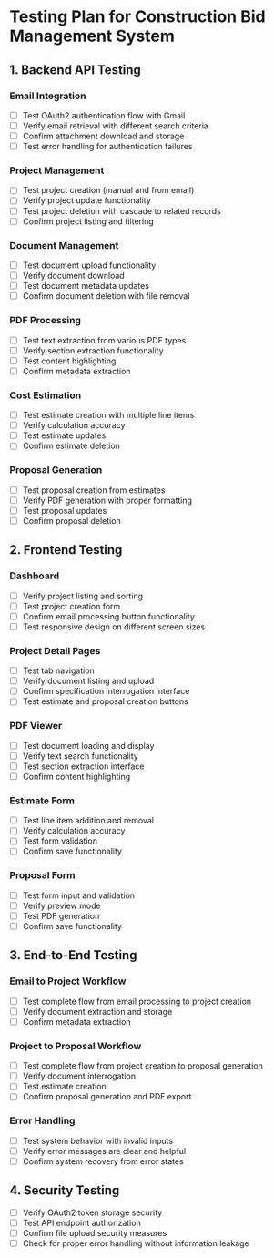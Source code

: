 # Testing Plan for Construction Bid Management System

## 1. Backend API Testing

### Email Integration
- [ ] Test OAuth2 authentication flow with Gmail
- [ ] Verify email retrieval with different search criteria
- [ ] Confirm attachment download and storage
- [ ] Test error handling for authentication failures

### Project Management
- [ ] Test project creation (manual and from email)
- [ ] Verify project update functionality
- [ ] Test project deletion with cascade to related records
- [ ] Confirm project listing and filtering

### Document Management
- [ ] Test document upload functionality
- [ ] Verify document download
- [ ] Test document metadata updates
- [ ] Confirm document deletion with file removal

### PDF Processing
- [ ] Test text extraction from various PDF types
- [ ] Verify section extraction functionality
- [ ] Test content highlighting
- [ ] Confirm metadata extraction

### Cost Estimation
- [ ] Test estimate creation with multiple line items
- [ ] Verify calculation accuracy
- [ ] Test estimate updates
- [ ] Confirm estimate deletion

### Proposal Generation
- [ ] Test proposal creation from estimates
- [ ] Verify PDF generation with proper formatting
- [ ] Test proposal updates
- [ ] Confirm proposal deletion

## 2. Frontend Testing

### Dashboard
- [ ] Verify project listing and sorting
- [ ] Test project creation form
- [ ] Confirm email processing button functionality
- [ ] Test responsive design on different screen sizes

### Project Detail Pages
- [ ] Test tab navigation
- [ ] Verify document listing and upload
- [ ] Confirm specification interrogation interface
- [ ] Test estimate and proposal creation buttons

### PDF Viewer
- [ ] Test document loading and display
- [ ] Verify text search functionality
- [ ] Test section extraction interface
- [ ] Confirm content highlighting

### Estimate Form
- [ ] Test line item addition and removal
- [ ] Verify calculation accuracy
- [ ] Test form validation
- [ ] Confirm save functionality

### Proposal Form
- [ ] Test form input and validation
- [ ] Verify preview mode
- [ ] Test PDF generation
- [ ] Confirm save functionality

## 3. End-to-End Testing

### Email to Project Workflow
- [ ] Test complete flow from email processing to project creation
- [ ] Verify document extraction and storage
- [ ] Confirm metadata extraction

### Project to Proposal Workflow
- [ ] Test complete flow from project creation to proposal generation
- [ ] Verify document interrogation
- [ ] Test estimate creation
- [ ] Confirm proposal generation and PDF export

### Error Handling
- [ ] Test system behavior with invalid inputs
- [ ] Verify error messages are clear and helpful
- [ ] Confirm system recovery from error states

## 4. Security Testing

- [ ] Verify OAuth2 token storage security
- [ ] Test API endpoint authorization
- [ ] Confirm file upload security measures
- [ ] Check for proper error handling without information leakage
